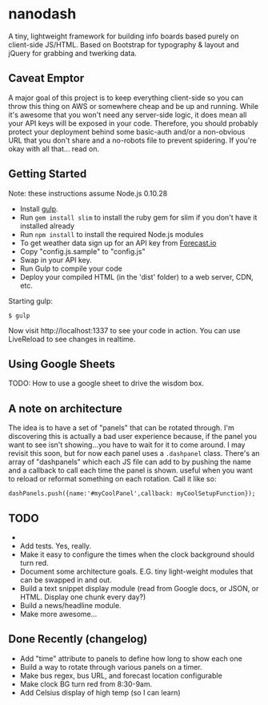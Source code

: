 # nanodash

A tiny, lightweight framework for building info boards based purely on client-side JS/HTML. Based on Bootstrap for typography & layout and jQuery for grabbing and twerking data.

## Caveat Emptor

A major goal of this project is to keep everything client-side so you can throw this thing on AWS or somewhere cheap and be up and running. While it's awesome that you won't need any server-side logic, it does mean all your API keys will be exposed in your code. Therefore, you should probably protect your deployment behind some basic-auth and/or a non-obvious URL that you don't share and a no-robots file to prevent spidering. If you're okay with all that... read on.

## Getting Started

Note: these instructions assume Node.js 0.10.28
  - Install [gulp](https://github.com/gulpjs/gulp/blob/master/docs/getting-started.md).
  - Run `gem install slim` to install the ruby gem for slim if you don't have it installed already
  - Run `npm install` to install the required Node.js modules
  - To get weather data sign up for an API key from [Forecast.io](https://developer.forecast.io/)
  - Copy "config.js.sample" to "config.js"
  - Swap in your API key.
  - Run Gulp to compile your code  
  - Deploy your compiled HTML (in the 'dist' folder) to a web server, CDN, etc.


Starting gulp:

    $ gulp

Now visit http://localhost:1337 to see your code in action. You can use LiveReload to see changes in realtime.

## Using Google Sheets
TODO: How to use a google sheet to drive the wisdom box.

## A note on architecture
The idea is to have a set of "panels" that can be rotated through. I'm discovering this is actually a bad user experience because, if the panel you want to see isn't showing...you have to wait for it to come around. I may revisit this soon, but for now each panel uses a `.dashpanel` class. There's an array of "dashpanels" which each JS file can add to by pushing the name and a callback to call each time the panel is shown. useful when you want to reload or reformat something on each rotation. Call it like so:

`dashPanels.push({name:'#myCoolPanel',callback: myCoolSetupFunction});`


## TODO

-
- Add tests. Yes, really.
- Make it easy to configure the times when the clock background should turn red.
- Document some architecture goals. E.G. tiny light-weight modules that can be swapped in and out.
- Build a text snippet display module (read from Google docs, or JSON, or HTML. Display one chunk every day?)
- Build a news/headline module.
- Make more awesome...


## Done Recently (changelog)
- Add "time" attribute to panels to define how long to show each one
- Build a way to rotate through various panels on a timer.
- Make bus regex, bus URL, and forecast location configurable
- Make clock BG turn red from 8:30-9am.
- Add Celsius display of high temp (so I can learn)
